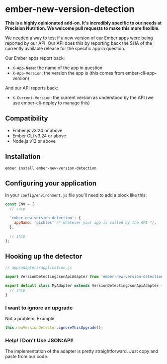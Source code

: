 # ember-new-version-detection

**This is a highly opinionated add-on. It's incredibly specific to our needs at
Precision Nutrition. We welcome pull requests to make this more flexible.**

We needed a way to test if a new version of our Ember apps were being reported
by our API. Our API does this by reporting back the SHA of the currently
available release for the specific app in question.

Our Ember apps report back:

- `X-App-Name`: the name of the app in question
- `X-App-Version`: the version the app is (this comes from ember-cli-app-version)

And our API reports back:

- `X-Current-Version`: the current version as understood by the API (we use
  ember-cli-deploy to manage this)

## Compatibility

- Ember.js v3.24 or above
- Ember CLI v3.24 or above
- Node.js v12 or above

## Installation

`ember install ember-new-version-detection`

## Configuring your application

In your `config/environment.js` file you'll need to add a block like this:

```javascript
const ENV = {
  // snip

  'ember-new-version-detection': {
    appName: 'pickles' /* whatever your app is called by the API */,
  },

  // snip
};
```

## Hooking up the detector

```javascript
// app/adapters/application.js

import VersionDetectingJsonApiAdapter from 'ember-new-version-detection/adapter/json-api';

export default class MyAdapter extends VersionDetectingJsonApiAdapter {
  // snip
}
```

### I want to ignore an upgrade

Not a problem. Example:

```javascript
this.newVersionDetector.ignoreThisUpgrade();
```

### Help! I Don't Use JSON:API!

The implementation of the adapter is pretty straightforward. Just copy and paste from our code.
